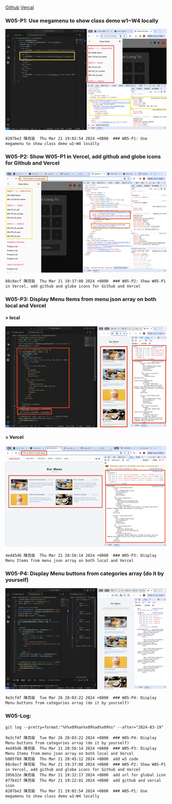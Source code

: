 [Github](https://github.com/liangyu9103/1122-js-demo_31.git)
[Vercal](https://vercel.com/liangyu9103s-projects/1122-js-demo-31)

### W05-P1: Use megamenu to show class demo w1~W4 locally

![](w05-p1.png)

```
8207be2 陳亮瑜  Thu Mar 21 19:02:54 2024 +0800  ### W05-P1: Use megamenu to show class demo w1~W4 locally
```

### W05-P2: Show W05-P1 in Vercel, add github and globe icons for Github and Vercel

![](w05-p2.png)

```
88c8ecf 陳亮瑜  Thu Mar 21 19:37:08 2024 +0800  ### W05-P2: Show W05-P1 in Vercel, add github and globe icons for Github and Vercel
```

### W05-P3: Display Menu Items from menu json array on both local and Vercel

#### > local

![](w05-p3-1.png)

#### > Vercel

![](w05-p3-2.png)

```
4ed45d6 陳亮瑜  Thu Mar 21 20:56:14 2024 +0800  ### W05-P3: Display Menu Items from menu json array on both local and Vercel
```

### W05-P4: Display Menu buttons from categories array (do it by yourself)

![](w05-p4.png)

```
9e3cf4f 陳亮瑜  Tue Mar 26 20:03:22 2024 +0800  ### W05-P4: Display Menu buttons from categories array (do it by yourself)
```

### W05-Log:

```
git log --pretty=format:"%h%x09%an%x09%ad%x09%s" --after="2024-03-19"

9e3cf4f 陳亮瑜  Tue Mar 26 20:03:22 2024 +0800  ### W05-P4: Display Menu buttons from categories array (do it by yourself)
4ed45d6 陳亮瑜  Thu Mar 21 20:56:14 2024 +0800  ### W05-P3: Display Menu Items from menu json array on both local and Vercel
b005f8d 陳亮瑜  Thu Mar 21 20:45:12 2024 +0800  add w5 code
88c8ecf 陳亮瑜  Thu Mar 21 19:37:08 2024 +0800  ### W05-P2: Show W05-P1 in Vercel, add github and globe icons for Github and Vercel
205632e 陳亮瑜  Thu Mar 21 19:32:17 2024 +0800  add url for global icon
877b41f 陳亮瑜  Thu Mar 21 19:22:01 2024 +0800  add github and vercal icon
8207be2 陳亮瑜  Thu Mar 21 19:02:54 2024 +0800  ### W05-P1: Use megamenu to show class demo w1~W4 locally
```
